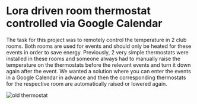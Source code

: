# Lora driven room thermostat controlled via Google Calendar

The task for this project was to remotely control the temperature in 2 club rooms. Both rooms are used for events and should only be heated for these events in order to save energy. Previously, 2 very simple thermostats were installed in these rooms and someone always had to manually raise the temperature on the thermostats before the relevant events and turn it down again after the event. We wanted a solution where you can enter the events in a Google Calendar in advance and then the corresponding thermostats for the respective room are automatically raised or lowered again.

![old thermostat](https://hackster.imgix.net/uploads/attachments/1700248/old_thermostat_Nz5WsYpbOr.jpg?auto=compress%2Cformat&w=740&h=555&fit=max)

